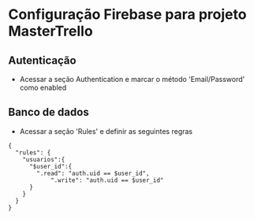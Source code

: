 # Configuração Firebase para projeto MasterTrello

## Autenticação
- Acessar a seção Authentication e marcar o método 'Email/Password' como enabled

## Banco de dados
- Acessar a seção 'Rules' e definir as seguintes regras

```
{
  "rules": {
    "usuarios":{
      "$user_id":{
        ".read": "auth.uid == $user_id",
    		".write": "auth.uid == $user_id"
      }
    }
  }
}
```
